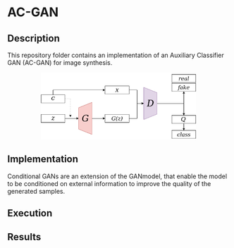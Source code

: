 # AC-GAN
 ## Description
This repository folder contains an implementation of an Auxiliary Classifier GAN (AC-GAN) for image synthesis. 

<p align="center">
  <img width="70%" height="70%" src="acgan-images/acgan-architecture.png" /> 
</p>

## Implementation
Conditional  GANs  are  an  extension  of  the  GANmodel,  that  enable  the  model  to  be  conditioned  on  external information to improve the quality of the generated samples.



## Execution


## Results
